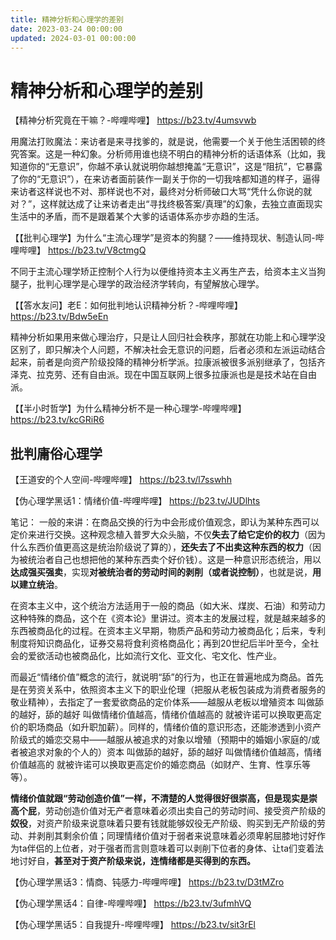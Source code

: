 ```yaml
---
title: 精神分析和心理学的差别
date: 2023-03-24 00:00:00
updated: 2024-03-01 00:00:00
---
```


# 精神分析和心理学的差别

【精神分析究竟在干嘛？-哔哩哔哩】 https://b23.tv/4umsvwb

用魔法打败魔法：来访者是来寻找爹的，就是说，他需要一个关于他生活困顿的终究答案。这是一种幻象。分析师用谁也绕不明白的精神分析的话语体系（比如，我知道你的“无意识”，你越不承认就说明你越想掩盖“无意识”，这是“阻抗”，它暴露了你的“无意识”），在来访者面前装作一副关于你的一切我啥都知道的样子，逼得来访者这样说也不对、那样说也不对，最终对分析师破口大骂“凭什么你说的就对？”，这样就达成了让来访者走出“寻找终极答案/真理”的幻象，去独立直面现实生活中的矛盾，而不是跟着某个大爹的话语体系亦步亦趋的生活。

【【批判心理学】为什么“主流心理学”是资本的狗腿？——维持现状、制造认同-哔哩哔哩】 https://b23.tv/V8ctmgQ

不同于主流心理学矫正控制个人行为以便维持资本主义再生产去，给资本主义当狗腿子，批判心理学是心理学的政治经济学转向，有望解放心理学。

【【答水友问】老E：如何批判地认识精神分析？-哔哩哔哩】 https://b23.tv/Bdw5eEn

精神分析如果用来做心理治疗，只是让人回归社会秩序，那就在功能上和心理学没区别了，即只解决个人问题，不解决社会无意识的问题，后者必须和左派运动结合起来，前者是向资产阶级投降的精神分析学派。拉康派被很多派别继承了，包括齐泽克、拉克劳、还有自由派。现在中国互联网上很多拉康派也是是技术站在自由派。

【【半小时哲学】为什么精神分析不是一种心理学-哔哩哔哩】 https://b23.tv/kcGRiR6

## 批判庸俗心理学

【王道安的个人空间-哔哩哔哩】 https://b23.tv/l7sswhh

【伪心理学黑话1：情绪价值-哔哩哔哩】 https://b23.tv/JUDlhts

笔记：
一般的来讲：在商品交换的行为中会形成价值观念，即认为某种东西可以定价来进行交换。这种观念植入普罗大众头脑，不仅**失去了给它定价的权力**（因为什么东西价值更高这是统治阶级说了算的），**还失去了不出卖这种东西的权力**（因为被统治者自己也想把他的某种东西卖个好价钱）。这是一种意识形态统治，用以**达成强买强卖**，实现**对被统治者的劳动时间的剥削（或者说控制）**，也就是说，**用以建立统治**。

在资本主义中，这个统治方法适用于一般的商品（如大米、煤炭、石油）和劳动力这种特殊的商品，这个在《资本论》里讲过。资本主的发展过程，就是越来越多的东西被商品化的过程。在资本主义早期，物质产品和劳动力被商品化；后来，专利制度将知识商品化，证券交易将食利资格商品化；再到20世纪后半叶至今，全社会的爱欲活动也被商品化，比如流行文化、亚文化、宅文化、性产业。

而最近“情绪价值”概念的流行，就说明“舔”的行为，也正在普遍地成为商品。首先是在劳资关系中，依照资本主义下的职业伦理（把服从老板包装成为消费者服务的敬业精神），去指定了一套爱欲商品的定价体系——越服从老板以增殖资本 叫做舔的越好，舔的越好 叫做情绪价值越高，情绪价值越高的 就被许诺可以换取更高定价的职场商品（如升职加薪）。同样的，情绪价值的意识形态，还能渗透到小资产阶级式的婚恋交易中——越服从被追求的对象以增殖（预期中的婚姻小家庭的/或者被追求对象的个人的）资本 叫做舔的越好，舔的越好 叫做情绪价值越高，情绪价值越高的 就被许诺可以换取更高定价的婚恋商品（如财产、生育、性享乐等等）。

**情绪价值就跟“劳动创造价值”一样，不清楚的人觉得很好很崇高，但是现实是崇高个屁**，劳动创造价值对无产者意味着必须出卖自己的劳动时间、接受资产阶级的**奴役**，对资产阶级来说意味着只要有钱就能够奴役无产阶级、购买到无产阶级的劳动、并剥削其剩余价值；同理情绪价值对于弱者来说意味着必须卑躬屈膝地讨好作为ta伴侣的上位者，对于强者而言则意味着可以剥削下位者的身体、让ta们变着法地讨好自，**甚至对于资产阶级来说，连情绪都是买得到的东西。**

【伪心理学黑话3：情商、钝感力-哔哩哔哩】 https://b23.tv/D3tMZro

【伪心理学黑话4：自律-哔哩哔哩】 https://b23.tv/3ufmhVQ

【伪心理学黑话5：自我提升-哔哩哔哩】 https://b23.tv/sit3rEl
